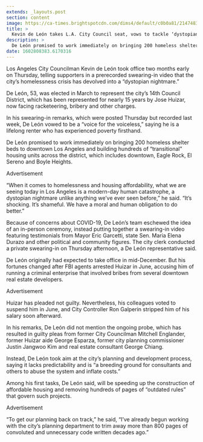 ```yaml
--- 
extends: _layouts.post 
section: content 
image: https://ca-times.brightspotcdn.com/dims4/default/c0b0a81/2147483647/strip/true/crop/6720x3528+0+476/resize/1200x630!/quality/90/?url=https%3A%2F%2Fcalifornia-times-brightspot.s3.amazonaws.com%2F0b%2F98%2F8a3345264353840b41e098e71728%2F489347-me-0205-la-city-council-02-cmc.jpg 
title: > 
  Kevin de León takes L.A. City Council seat, vows to tackle ‘dystopian’ homelessness crisis 
description: > 
  De León promised to work immediately on bringing 200 homeless shelter beds to downtown Los Angeles and building hundreds of “transitional” housing units across the district, which includes downtown, Eagle Rock, El Sereno and Boyle Heights.Advertisement“When it comes to homelessness and housing affordability, what we are seeing today in Los Angeles is a modern-day human catastrophe, a dystopian nightmare unlike anything we’ve ever seen before,” he said.The city clerk conducted a private swearing-in on Thursday afternoon, a De León representative said.Nevertheless, his colleagues voted to suspend him in June, and City Controller Ron Galperin stripped him of his salary soon afterward.Advertisement“To get our planning back on track,” he said, “I’ve already begun working with the city’s planning department to trim away more than 800 pages of convoluted and unnecessary code written decades ago.” 
date: 1602808383.6170316 
--- 
```

Los Angeles City Councilman Kevin de León took office two months early on Thursday, telling supporters in a prerecorded swearing-in video that the city’s homelessness crisis has devolved into a “dystopian nightmare.”

De León, 53, was elected in March to represent the city’s 14th Council District, which has been represented for nearly 15 years by Jose Huizar, now facing racketeering, bribery and other charges.

In his swearing-in remarks, which were posted Thursday but recorded last week, De León vowed to be a “voice for the voiceless,” saying he is a lifelong renter who has experienced poverty firsthand.

De León promised to work immediately on bringing 200 homeless shelter beds to downtown Los Angeles and building hundreds of “transitional” housing units across the district, which includes downtown, Eagle Rock, El Sereno and Boyle Heights.

Advertisement

“When it comes to homelessness and housing affordability, what we are seeing today in Los Angeles is a modern-day human catastrophe, a dystopian nightmare unlike anything we’ve ever seen before,” he said. “It’s shocking. It’s shameful. We have a moral and human obligation to do better.”

Because of concerns about COVID-19, De León’s team eschewed the idea of an in-person ceremony, instead putting together a swearing-in video featuring testimonials from Mayor Eric Garcetti, state Sen. Maria Elena Durazo and other political and community figures. The city clerk conducted a private swearing-in on Thursday afternoon, a De León representative said.

De León originally had expected to take office in mid-December. But his fortunes changed after FBI agents arrested Huizar in June, accusing him of running a criminal enterprise that involved bribes from several downtown real estate developers.

Advertisement

Huizar has pleaded not guilty. Nevertheless, his colleagues voted to suspend him in June, and City Controller Ron Galperin stripped him of his salary soon afterward.

In his remarks, De León did not mention the ongoing probe, which has resulted in guilty pleas from former City Councilman Mitchell Englander, former Huizar aide George Esparza, former city planning commissioner Justin Jangwoo Kim and real estate consultant George Chiang.

Instead, De León took aim at the city’s planning and development process, saying it lacks predictability and is “a breeding ground for consultants and others to abuse the system and inflate costs.”

Among his first tasks, De León said, will be speeding up the construction of affordable housing and removing hundreds of pages of “outdated rules” that govern such projects.

Advertisement

“To get our planning back on track,” he said, “I’ve already begun working with the city’s planning department to trim away more than 800 pages of convoluted and unnecessary code written decades ago.”